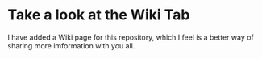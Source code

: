 # Take a look at the Wiki Tab

I have added a Wiki page for this repository, which I feel is a better way of sharing more imformation with you all.





